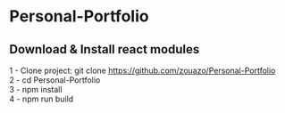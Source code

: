 # Personal-Portfolio


## Download & Install react modules    

1 - Clone project: git clone https://github.com/zouazo/Personal-Portfolio    
2 - cd Personal-Portfolio  
3 - npm install    
4 - npm run build  
